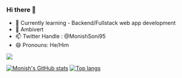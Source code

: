 ### Hi there 👋

- 🌱 Currently learning - Backend/Fullstack web app development
- 💬 Ambivert
- 📫 Twitter Handle : @MonishSoni95
- 😄 Pronouns: He/Him

![](https://komarev.com/ghpvc/?username=your-github-username)

[![Monish's GitHub stats](https://github-readme-stats.vercel.app/api?username=sonimonish00&show_icons=true&count_private=true&layout=compact&theme=dark)](https://github.com/sonimonish00/sonimonish00)
[![Top langs](https://github-readme-stats.vercel.app/api/top-langs/?username=sonimonish00&langs_count=8&count_private=true&layout=compact)](https://github.com/sonimonish00/sonimonish00)





